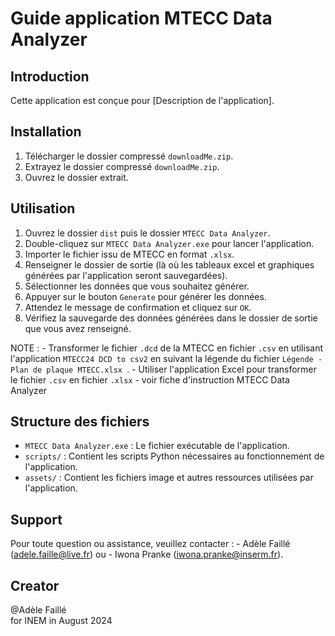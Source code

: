 # Guide application MTECC Data Analyzer

## Introduction
Cette application est conçue pour [Description de l'application].

## Installation
1. Télécharger le dossier compressé `downloadMe.zip`.
2. Extrayez le dossier compressé `downloadMe.zip`.
3. Ouvrez le dossier extrait.

## Utilisation
1. Ouvrez le dossier `dist` puis le dossier `MTECC Data Analyzer`.
2. Double-cliquez sur `MTECC Data Analyzer.exe` pour lancer l'application.
3. Importer le fichier issu de MTECC en format `.xlsx`.
4. Renseigner le dossier de sortie (là où les tableaux excel et graphiques générées par l'application seront sauvegardées).
5. Sélectionner les données que vous souhaitez générer.
6. Appuyer sur le bouton `Generate` pour générer les données.
7. Attendez le message de confirmation et cliquez sur `OK`.
8. Vérifiez la sauvegarde des données générées dans le dossier de sortie que vous avez renseigné.

NOTE : - Transformer le fichier `.dcd` de la MTECC en fichier `.csv` en utilisant l'application `MTECC24 DCD to csv2` en       suivant la légende du fichier `Légende - Plan de plaque MTECC.xlsx `.
       - Utiliser l'application Excel pour transformer le fichier `.csv` en fichier `.xlsx` 
       - voir fiche d'instruction MTECC Data Analyzer

## Structure des fichiers
- `MTECC Data Analyzer.exe` : Le fichier exécutable de l'application.
- `scripts/` : Contient les scripts Python nécessaires au fonctionnement de l'application.
- `assets/` : Contient les fichiers image et autres ressources utilisées par l'application.

## Support
Pour toute question ou assistance, veuillez contacter :
    - Adèle Faillé (adele.faille@live.fr) ou 
    - Iwona Pranke (iwona.pranke@inserm.fr).

 ## Creator
 @Adèle Faillé   
 for INEM in August 2024
